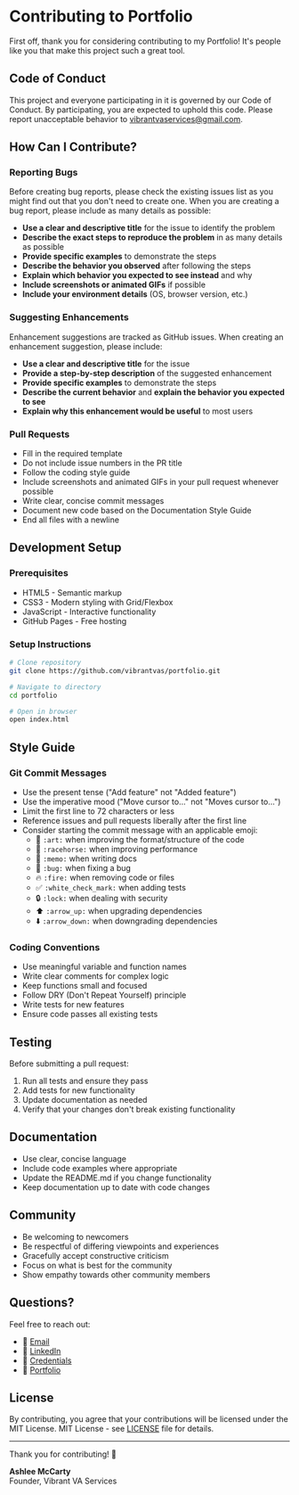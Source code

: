 # Contributing to Portfolio

First off, thank you for considering contributing to my Portfolio! It's people like you that make this project such a great tool.

## Code of Conduct

This project and everyone participating in it is governed by our Code of Conduct. By participating, you are expected to uphold this code. Please report unacceptable behavior to vibrantvaservices@gmail.com.

## How Can I Contribute?

### Reporting Bugs

Before creating bug reports, please check the existing issues list as you might find out that you don't need to create one. When you are creating a bug report, please include as many details as possible:

* **Use a clear and descriptive title** for the issue to identify the problem
* **Describe the exact steps to reproduce the problem** in as many details as possible
* **Provide specific examples** to demonstrate the steps
* **Describe the behavior you observed** after following the steps
* **Explain which behavior you expected to see instead** and why
* **Include screenshots or animated GIFs** if possible
* **Include your environment details** (OS, browser version, etc.)

### Suggesting Enhancements

Enhancement suggestions are tracked as GitHub issues. When creating an enhancement suggestion, please include:

* **Use a clear and descriptive title** for the issue
* **Provide a step-by-step description** of the suggested enhancement
* **Provide specific examples** to demonstrate the steps
* **Describe the current behavior** and **explain the behavior you expected to see**
* **Explain why this enhancement would be useful** to most users

### Pull Requests

* Fill in the required template
* Do not include issue numbers in the PR title
* Follow the coding style guide
* Include screenshots and animated GIFs in your pull request whenever possible
* Write clear, concise commit messages
* Document new code based on the Documentation Style Guide
* End all files with a newline

## Development Setup

### Prerequisites

- HTML5 - Semantic markup
- CSS3 - Modern styling with Grid/Flexbox
- JavaScript - Interactive functionality
- GitHub Pages - Free hosting

### Setup Instructions

```bash
# Clone repository
git clone https://github.com/vibrantvas/portfolio.git

# Navigate to directory
cd portfolio

# Open in browser
open index.html
```

## Style Guide

### Git Commit Messages

* Use the present tense ("Add feature" not "Added feature")
* Use the imperative mood ("Move cursor to..." not "Moves cursor to...")
* Limit the first line to 72 characters or less
* Reference issues and pull requests liberally after the first line
* Consider starting the commit message with an applicable emoji:
    * 🎨 `:art:` when improving the format/structure of the code
    * 🐎 `:racehorse:` when improving performance
    * 📝 `:memo:` when writing docs
    * 🐛 `:bug:` when fixing a bug
    * 🔥 `:fire:` when removing code or files
    * ✅ `:white_check_mark:` when adding tests
    * 🔒 `:lock:` when dealing with security
    * ⬆️ `:arrow_up:` when upgrading dependencies
    * ⬇️ `:arrow_down:` when downgrading dependencies

### Coding Conventions

* Use meaningful variable and function names
* Write clear comments for complex logic
* Keep functions small and focused
* Follow DRY (Don't Repeat Yourself) principle
* Write tests for new features
* Ensure code passes all existing tests

## Testing

Before submitting a pull request:

1. Run all tests and ensure they pass
2. Add tests for new functionality
3. Update documentation as needed
4. Verify that your changes don't break existing functionality

## Documentation

* Use clear, concise language
* Include code examples where appropriate
* Update the README.md if you change functionality
* Keep documentation up to date with code changes

## Community

* Be welcoming to newcomers
* Be respectful of differing viewpoints and experiences
* Gracefully accept constructive criticism
* Focus on what is best for the community
* Show empathy towards other community members

## Questions?

Feel free to reach out:

- 📧 [Email](mailto:vibrantvaservices@gmail.com)
- 💼 [LinkedIn](https://linkedin.com/in/vibrantvas)
- 🐙 [Credentials](https://www.credential.net/profile/ash-devry/wallet)
- 📂 [Portfolio](https://github.com/vibrantvas/portfolio)

## License

By contributing, you agree that your contributions will be licensed under the MIT License. 
MIT License - see [LICENSE](LICENSE) file for details.

---

Thank you for contributing! 🎉

**Ashlee McCarty**  
Founder, Vibrant VA Services
